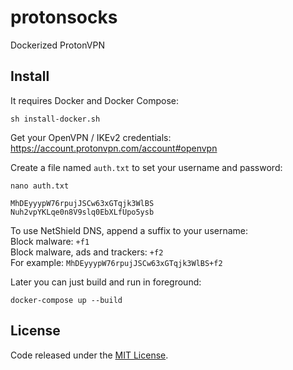 # protonsocks

Dockerized ProtonVPN

## Install
It requires Docker and Docker Compose:
```
sh install-docker.sh
```

Get your OpenVPN / IKEv2 credentials:\
https://account.protonvpn.com/account#openvpn

Create a file named `auth.txt` to set your username and password:
```
nano auth.txt
```
```
MhDEyyypW76rpujJSCw63xGTqjk3WlBS
Nuh2vpYKLqe0n8V9slq0EbXLfUpo5ysb
```

To use NetShield DNS, append a suffix to your username:\
Block malware: `+f1`\
Block malware, ads and trackers: `+f2`\
For example: `MhDEyyypW76rpujJSCw63xGTqjk3WlBS+f2`

Later you can just build and run in foreground:
```
docker-compose up --build
```

## License
Code released under the [MIT License](https://github.com/LuKks/protonsocks/blob/master/LICENSE).
